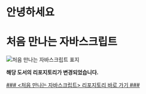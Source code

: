 # 안녕하세요  
# 처음 만나는 자바스크립트
  
 ![처음 만나는 자바스크립트 표지](http://image.kyobobook.co.kr/images/book/large/777/l9791185890777.jpg)
  
**해당 도서의 리포지토리가 변경되었습니다.**  

[### <처음 만나는 자바스크립트> 리포지토리 바로 가기 ###](https://github.com/Jpub/FirststepJavascript)  


